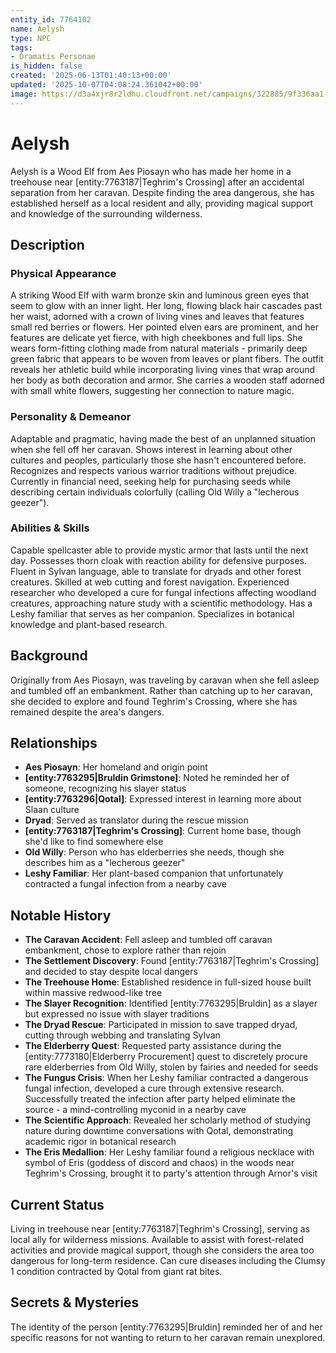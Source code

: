 ```yaml
---
entity_id: 7764102
name: Aelysh
type: NPC
tags:
- Dramatis Personae
is_hidden: false
created: '2025-06-13T01:40:13+00:00'
updated: '2025-10-07T04:08:24.361042+00:00'
image: https://d3a4xjr8r2ldhu.cloudfront.net/campaigns/322885/9f336aa1-5468-4d8b-8260-84d5dac9fe5c.jpg
---
```


# Aelysh

Aelysh is a Wood Elf from Aes Piosayn who has made her home in a treehouse near [entity:7763187|Teghrim's Crossing] after an accidental separation from her caravan. Despite finding the area dangerous, she has established herself as a local resident and ally, providing magical support and knowledge of the surrounding wilderness.

## Description

### Physical Appearance

A striking Wood Elf with warm bronze skin and luminous green eyes that seem to glow with an inner light. Her long, flowing black hair cascades past her waist, adorned with a crown of living vines and leaves that features small red berries or flowers. Her pointed elven ears are prominent, and her features are delicate yet fierce, with high cheekbones and full lips. She wears form-fitting clothing made from natural materials - primarily deep green fabric that appears to be woven from leaves or plant fibers. The outfit reveals her athletic build while incorporating living vines that wrap around her body as both decoration and armor. She carries a wooden staff adorned with small white flowers, suggesting her connection to nature magic.

### Personality & Demeanor

Adaptable and pragmatic, having made the best of an unplanned situation when she fell off her caravan. Shows interest in learning about other cultures and peoples, particularly those she hasn't encountered before. Recognizes and respects various warrior traditions without prejudice. Currently in financial need, seeking help for purchasing seeds while describing certain individuals colorfully (calling Old Willy a "lecherous geezer").

### Abilities & Skills

Capable spellcaster able to provide mystic armor that lasts until the next day. Possesses thorn cloak with reaction ability for defensive purposes. Fluent in Sylvan language, able to translate for dryads and other forest creatures. Skilled at web cutting and forest navigation. Experienced researcher who developed a cure for fungal infections affecting woodland creatures, approaching nature study with a scientific methodology. Has a Leshy familiar that serves as her companion. Specializes in botanical knowledge and plant-based research.

## Background

Originally from Aes Piosayn, was traveling by caravan when she fell asleep and tumbled off an embankment. Rather than catching up to her caravan, she decided to explore and found Teghrim's Crossing, where she has remained despite the area's dangers.

## Relationships

- **Aes Piosayn**: Her homeland and origin point
- **[entity:7763295|Bruldin Grimstone]**: Noted he reminded her of someone, recognizing his slayer status
- **[entity:7763296|Qotal]**: Expressed interest in learning more about Slaan culture
- **Dryad**: Served as translator during the rescue mission
- **[entity:7763187|Teghrim's Crossing]**: Current home base, though she'd like to find somewhere else
- **Old Willy**: Person who has elderberries she needs, though she describes him as a "lecherous geezer"
- **Leshy Familiar**: Her plant-based companion that unfortunately contracted a fungal infection from a nearby cave

## Notable History

- **The Caravan Accident**: Fell asleep and tumbled off caravan embankment, chose to explore rather than rejoin
- **The Settlement Discovery**: Found [entity:7763187|Teghrim's Crossing] and decided to stay despite local dangers
- **The Treehouse Home**: Established residence in full-sized house built within massive redwood-like tree
- **The Slayer Recognition**: Identified [entity:7763295|Bruldin] as a slayer but expressed no issue with slayer traditions
- **The Dryad Rescue**: Participated in mission to save trapped dryad, cutting through webbing and translating Sylvan
- **The Elderberry Quest**: Requested party assistance during the [entity:7773180|Elderberry Procurement] quest to discretely procure rare elderberries from Old Willy, stolen by fairies and needed for seeds
- **The Fungus Crisis**: When her Leshy familiar contracted a dangerous fungal infection, developed a cure through extensive research. Successfully treated the infection after party helped eliminate the source - a mind-controlling myconid in a nearby cave
- **The Scientific Approach**: Revealed her scholarly method of studying nature during downtime conversations with Qotal, demonstrating academic rigor in botanical research
- **The Eris Medallion**: Her Leshy familiar found a religious necklace with symbol of Eris (goddess of discord and chaos) in the woods near Teghrim's Crossing, brought it to party's attention through Arnor's visit

## Current Status

Living in treehouse near [entity:7763187|Teghrim's Crossing], serving as local ally for wilderness missions. Available to assist with forest-related activities and provide magical support, though she considers the area too dangerous for long-term residence. Can cure diseases including the Clumsy 1 condition contracted by Qotal from giant rat bites.

## Secrets & Mysteries

The identity of the person [entity:7763295|Bruldin] reminded her of and her specific reasons for not wanting to return to her caravan remain unexplored.